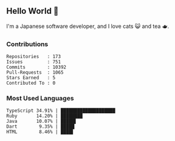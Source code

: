 ## Hello World 👋

I'm a Japanese software developer, and I love cats 😺 and tea 🫖.

### Contributions

    Repositories   : 173
    Issues         : 751
    Commits        : 10392
    Pull-Requests  : 1065
    Stars Earned   : 5
    Contributed To : 0

### Most Used Languages

    TypeScript 34.91% | ████████████████████
    Ruby       14.20% | ████████
    Java       10.07% | █████▌
    Dart        9.35% | █████
    HTML        8.46% | ████▌

